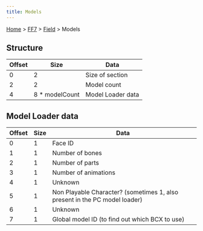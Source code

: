 ```yaml
---
title: Models
---
```


[Home](/Main%20Page.md) > [FF7](/FF7.md) > [Field](/FF7/Field.md) > Models

## Structure

| Offset | Size            | Data              |
|--------|-----------------|-------------------|
| 0      | 2               | Size of section   |
| 2      | 2               | Model count       |
| 4      | 8 \* modelCount | Model Loader data |

## Model Loader data

| Offset | Size | Data                                                                       |
|--------|------|----------------------------------------------------------------------------|
| 0      | 1    | Face ID                                                                    |
| 1      | 1    | Number of bones                                                            |
| 2      | 1    | Number of parts                                                            |
| 3      | 1    | Number of animations                                                       |
| 4      | 1    | Unknown                                                                    |
| 5      | 1    | Non Playable Character? (sometimes 1, also present in the PC model loader) |
| 6      | 1    | Unknown                                                                    |
| 7      | 1    | Global model ID (to find out which BCX to use)                             |

